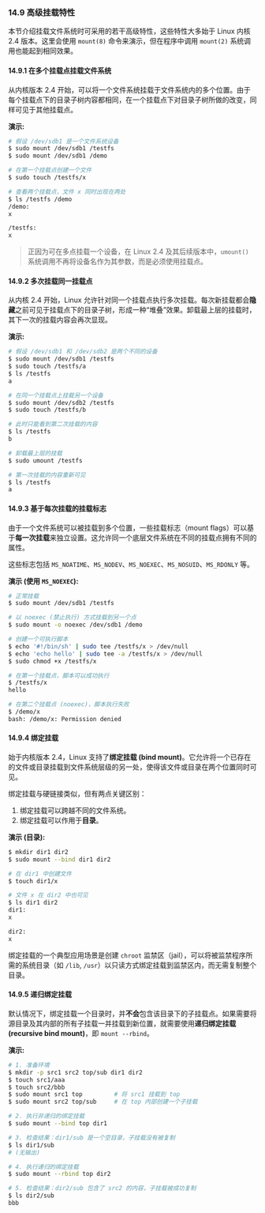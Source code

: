### **14.9 高级挂载特性**

本节介绍挂载文件系统时可采用的若干高级特性，这些特性大多始于 Linux 内核 2.4 版本。这里会使用 `mount(8)` 命令来演示，但在程序中调用 `mount(2)` 系统调用也能起到相同效果。

#### **14.9.1 在多个挂载点挂载文件系统**

从内核版本 2.4 开始，可以将一个文件系统挂载于文件系统内的多个位置。由于每个挂载点下的目录子树内容都相同，在一个挂载点下对目录子树所做的改变，同样可见于其他挂载点。

**演示:**

```bash
# 假设 /dev/sdb1 是一个文件系统设备
$ sudo mount /dev/sdb1 /testfs
$ sudo mount /dev/sdb1 /demo

# 在第一个挂载点创建一个文件
$ sudo touch /testfs/x

# 查看两个挂载点，文件 x 同时出现在两处
$ ls /testfs /demo
/demo:
x

/testfs:
x
```

> 正因为可在多点挂载一个设备，在 Linux 2.4 及其后续版本中，`umount()` 系统调用不再将设备名作为其参数，而是必须使用挂载点。

#### **14.9.2 多次挂载同一挂载点**

从内核 2.4 开始，Linux 允许针对同一个挂载点执行多次挂载。每次新挂载都会**隐藏**之前可见于挂载点下的目录子树，形成一种“堆叠”效果。卸载最上层的挂载时，其下一次的挂载内容会再次显现。

**演示:**

```bash
# 假设 /dev/sdb1 和 /dev/sdb2 是两个不同的设备
$ sudo mount /dev/sdb1 /testfs
$ sudo touch /testfs/a
$ ls /testfs
a

# 在同一个挂载点上挂载另一个设备
$ sudo mount /dev/sdb2 /testfs
$ sudo touch /testfs/b

# 此时只能看到第二次挂载的内容
$ ls /testfs
b

# 卸载最上层的挂载
$ sudo umount /testfs

# 第一次挂载的内容重新可见
$ ls /testfs
a
```

#### **14.9.3 基于每次挂载的挂载标志**

由于一个文件系统可以被挂载到多个位置，一些挂载标志（mount flags）可以基于**每一次挂载**来独立设置。这允许同一个底层文件系统在不同的挂载点拥有不同的属性。

这些标志包括 `MS_NOATIME`、`MS_NODEV`、`MS_NOEXEC`、`MS_NOSUID`、`MS_RDONLY` 等。

**演示 (使用 `MS_NOEXEC`):**

```bash
# 正常挂载
$ sudo mount /dev/sdb1 /testfs

# 以 noexec (禁止执行) 方式挂载到另一个点
$ sudo mount -o noexec /dev/sdb1 /demo

# 创建一个可执行脚本
$ echo '#!/bin/sh' | sudo tee /testfs/x > /dev/null
$ echo 'echo hello' | sudo tee -a /testfs/x > /dev/null
$ sudo chmod +x /testfs/x

# 在第一个挂载点，脚本可以成功执行
$ /testfs/x
hello

# 在第二个挂载点 (noexec)，脚本执行失败
$ /demo/x
bash: /demo/x: Permission denied
```

#### **14.9.4 绑定挂载**

始于内核版本 2.4，Linux 支持了**绑定挂载 (bind mount)**。它允许将一个已存在的文件或目录挂载到文件系统层级的另一处，使得该文件或目录在两个位置同时可见。

绑定挂载与硬链接类似，但有两点关键区别：

1.  绑定挂载可以跨越不同的文件系统。
2.  绑定挂载可以作用于**目录**。

**演示 (目录):**

```bash
$ mkdir dir1 dir2
$ sudo mount --bind dir1 dir2

# 在 dir1 中创建文件
$ touch dir1/x

# 文件 x 在 dir2 中也可见
$ ls dir1 dir2
dir1:
x

dir2:
x
```

绑定挂载的一个典型应用场景是创建 `chroot` 监禁区（jail），可以将被监禁程序所需的系统目录（如 `/lib`, `/usr`）以只读方式绑定挂载到监禁区内，而无需复制整个目录。

#### **14.9.5 递归绑定挂载**

默认情况下，绑定挂载一个目录时，并**不会**包含该目录下的子挂载点。如果需要将源目录及其内部的所有子挂载一并挂载到新位置，就需要使用**递归绑定挂载 (recursive bind mount)**，即 `mount --rbind`。

**演示:**

```bash
# 1. 准备环境
$ mkdir -p src1 src2 top/sub dir1 dir2
$ touch src1/aaa
$ touch src2/bbb
$ sudo mount src1 top         # 将 src1 挂载到 top
$ sudo mount src2 top/sub     # 在 top 内部创建一个子挂载

# 2. 执行非递归的绑定挂载
$ sudo mount --bind top dir1

# 3. 检查结果：dir1/sub 是一个空目录，子挂载没有被复制
$ ls dir1/sub
# (无输出)

# 4. 执行递归的绑定挂载
$ sudo mount --rbind top dir2

# 5. 检查结果：dir2/sub 包含了 src2 的内容，子挂载被成功复制
$ ls dir2/sub
bbb
```